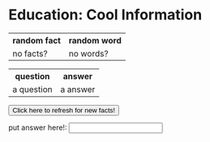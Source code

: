 <h1>Education: Cool Information</h1>

<html>
<body>

<table style="width:100%">
  <tr>
    <th>random fact</th>
    <th>random word</th>
  </tr>
  <tr>
    <td id = "a">no facts?</td>
    <td id = "b">no words?</td>

  </tr>
  <tr>
</tr>
</table>


<table style="width:100%">
  <tr>
    <th>question</th>
    <th>answer</th>
  </tr>
  <tr>
    <td id = "name">a question</td>
    <td id = "score">a answer</td>

  </tr>
  <tr>
</tr>
</table>



 <script type="text/javascript" 
src="data4justin'sfeature.js"> // get data from outside file

</script>

<script>


function question(ans) {
  randquestion = ("test")
  randans = ("test2")
  i = 5
  var useranswer = letter1.value;
  while i == 1 {
    if useranswer = ("test2") {
      document.getelementbyid("right") = ("right!")
    }
  }
}

random = Math.floor(Math.random() * facts.length);  // get random element from the lists in outside data (thks stack overflow)
random2 = Math.floor(Math.random() * words.length); 

factout = (random, facts[random]) //assign random 
wordout = (random, words[random2])


document.getElementById("a").innerHTML = (factout); 
document.getElementById("b").innerHTML = (wordout);
function reset() {
  window.location.reload();
}


</script> 

<button onclick="reset()">Click here to refresh for new facts!</button>





 <p><label>
        put answer here!:
        <input type="text" name="letter1" id="letter1">
    </label></p>

 <!-- <p><label>
        score:
        <input type="text" name="letter2" id="letter2">
    </label></p> -->

<script>

function store_data() {

var naMe1 = letter1.value;
var sCore1 = letter2.value;

alert("updated!");

document.getElementById("name").innerHTML = (naMe1); 
document.getElementById("score").innerHTML = (sCore1); 


}


</script>

 <!-- <p><button onclick="store_data()">add names and score</button></p> -->

</body>

</html>